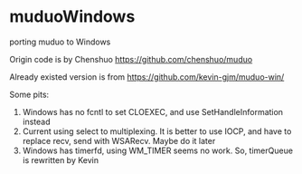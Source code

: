 # muduoWindows
porting muduo to Windows

Origin code is by Chenshuo https://github.com/chenshuo/muduo

Already existed version is  from https://github.com/kevin-gjm/muduo-win/


Some pits:
1. Windows has no fcntl to set CLOEXEC, and use SetHandleInformation instead
2. Current using select to multiplexing. It is better to use IOCP, and have to replace recv, send with WSARecv. Maybe do it later
3. Windows has timerfd, using WM_TIMER seems no work. So, timerQueue is rewritten by Kevin
